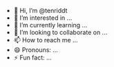 - 👋 Hi, I’m @tenriddt
- 👀 I’m interested in ...
- 🌱 I’m currently learning ...
- 💞️ I’m looking to collaborate on ...
- 📫 How to reach me ...
- 😄 Pronouns: ...
- ⚡ Fun fact: ...

<!---
tenriddt/tenriddt is a ✨ special ✨ repository because its `README.md` (this file) appears on your GitHub profile.
You can click the Preview link to take a look at your changes.
--->
